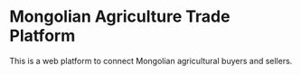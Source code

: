 # Mongolian Agriculture Trade Platform

This is a web platform to connect Mongolian agricultural buyers and sellers.
